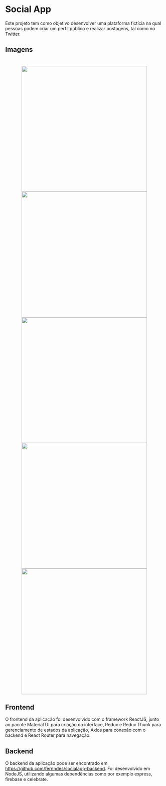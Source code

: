 # Social App

Este projeto tem como objetivo desenvolver uma plataforma fictícia na qual pessoas podem criar um perfil público e realizar postagens, tal como no Twitter.

## Imagens

<h1 align="center">
  <img src="https://user-images.githubusercontent.com/59981795/109364806-5f90e880-786e-11eb-9790-8153bfc10d54.png" width="400"/>
  <img src="https://user-images.githubusercontent.com/59981795/109364847-78010300-786e-11eb-80a0-704523eb93b7.png" width="400"/>
  <img src="https://user-images.githubusercontent.com/59981795/109365286-961b3300-786f-11eb-9680-3619f60ace9e.png" width="400"/>
  <img src="https://user-images.githubusercontent.com/59981795/109365363-c367e100-786f-11eb-8831-1f100c0a0619.png" width="400"/>
  <img src="https://user-images.githubusercontent.com/59981795/109365435-e85c5400-786f-11eb-8678-d0a7fefb1328.png" width="400"/>
</h1>

## Frontend

O frontend da aplicação foi desenvolvido com o framework ReactJS, junto ao pacote Material UI para criação da interface, Redux e Redux Thunk para gerenciamento de estados da aplicação, Axios para conexão com o backend e React Router para navegação.

## Backend

O backend da aplicação pode ser encontrado em https://github.com/fernndes/socialapp-backend. Foi desenvolvido em NodeJS, utilizando algumas dependências como por exemplo express, firebase e celebrate.

